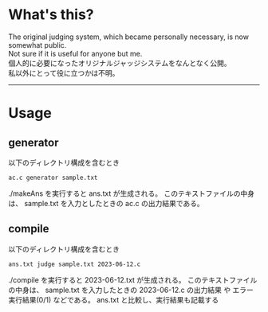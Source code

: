 # What's this?
The original judging system, which became personally necessary, is now somewhat public.<br>
Not sure if it is useful for anyone but me.<br>
個人的に必要になったオリジナルジャッジシステムをなんとなく公開。<br>
私以外にとって役に立つかは不明。<br>

---
# Usage

## generator
以下のディレクトリ構成を含むとき
~~~
ac.c generator sample.txt
~~~
./makeAns を実行すると ans.txt が生成される。
このテキストファイルの中身は、 sample.txt を入力としたときの ac.c の出力結果である。

## compile
以下のディレクトリ構成を含むとき
~~~
ans.txt judge sample.txt 2023-06-12.c
~~~
./compile を実行すると 2023-06-12.txt が生成される。
このテキストファイルの中身は、 sample.txt を入力したときの 2023-06-12.c の出力結果 や エラー 実行結果(0/1) などである。
ans.txt と比較し、実行結果も記載する
